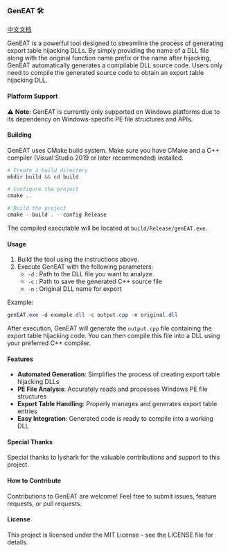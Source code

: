 ### GenEAT 🛠️

[中文文档](README_CN.md)

GenEAT is a powerful tool designed to streamline the process of generating export table hijacking DLLs. By simply providing the name of a DLL file along with the original function name prefix or the name after hijacking, GenEAT automatically generates a compilable DLL source code. Users only need to compile the generated source code to obtain an export table hijacking DLL.

#### Platform Support

⚠️ **Note**: GenEAT is currently only supported on Windows platforms due to its dependency on Windows-specific PE file structures and APIs.

#### Building

GenEAT uses CMake build system. Make sure you have CMake and a C++ compiler (Visual Studio 2019 or later recommended) installed.

```powershell
# Create a build directory
mkdir build && cd build

# Configure the project
cmake ..

# Build the project
cmake --build . --config Release
```

The compiled executable will be located at `build/Release/genEAT.exe`.

#### Usage

1. Build the tool using the instructions above.
2. Execute GenEAT with the following parameters:
   - `-d` : Path to the DLL file you want to analyze
   - `-c` : Path to save the generated C++ source file
   - `-n` : Original DLL name for export

Example:
```powershell
genEAT.exe -d example.dll -c output.cpp -n original.dll
```

After execution, GenEAT will generate the `output.cpp` file containing the export table hijacking code. You can then compile this file into a DLL using your preferred C++ compiler.

#### Features

- **Automated Generation**: Simplifies the process of creating export table hijacking DLLs
- **PE File Analysis**: Accurately reads and processes Windows PE file structures
- **Export Table Handling**: Properly manages and generates export table entries
- **Easy Integration**: Generated code is ready to compile into a working DLL

#### Special Thanks

Special thanks to lyshark for the valuable contributions and support to this project.

#### How to Contribute

Contributions to GenEAT are welcome! Feel free to submit issues, feature requests, or pull requests.

#### License

This project is licensed under the MIT License - see the LICENSE file for details.
